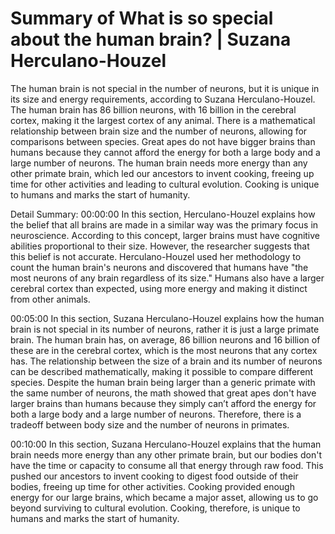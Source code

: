 # Summary of What is so special about the human brain? | Suzana Herculano-Houzel

The human brain is not special in the number of neurons, but it is unique in its size and energy requirements, according to Suzana Herculano-Houzel. The human brain has 86 billion neurons, with 16 billion in the cerebral cortex, making it the largest cortex of any animal. There is a mathematical relationship between brain size and the number of neurons, allowing for comparisons between species. Great apes do not have bigger brains than humans because they cannot afford the energy for both a large body and a large number of neurons. The human brain needs more energy than any other primate brain, which led our ancestors to invent cooking, freeing up time for other activities and leading to cultural evolution. Cooking is unique to humans and marks the start of humanity.

Detail Summary: 
00:00:00
In this section, Herculano-Houzel explains how the belief that all brains are made in a similar way was the primary focus in neuroscience. According to this concept, larger brains must have cognitive abilities proportional to their size. However, the researcher suggests that this belief is not accurate. Herculano-Houzel used her methodology to count the human brain's neurons and discovered that humans have "the most neurons of any brain regardless of its size." Humans also have a larger cerebral cortex than expected, using more energy and making it distinct from other animals.

00:05:00
In this section, Suzana Herculano-Houzel explains how the human brain is not special in its number of neurons, rather it is just a large primate brain. The human brain has, on average, 86 billion neurons and 16 billion of these are in the cerebral cortex, which is the most neurons that any cortex has. The relationship between the size of a brain and its number of neurons can be described mathematically, making it possible to compare different species. Despite the human brain being larger than a generic primate with the same number of neurons, the math showed that great apes don't have larger brains than humans because they simply can’t afford the energy for both a large body and a large number of neurons. Therefore, there is a tradeoff between body size and the number of neurons in primates.

00:10:00
In this section, Suzana Herculano-Houzel explains that the human brain needs more energy than any other primate brain, but our bodies don't have the time or capacity to consume all that energy through raw food. This pushed our ancestors to invent cooking to digest food outside of their bodies, freeing up time for other activities. Cooking provided enough energy for our large brains, which became a major asset, allowing us to go beyond surviving to cultural evolution. Cooking, therefore, is unique to humans and marks the start of humanity.

